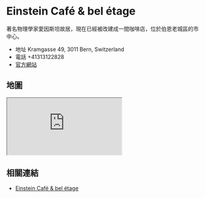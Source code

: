 # Einstein Café & bel étage

著名物理學家愛因斯坦故居，現在已經被改建成一間咖啡店，位於伯恩老城區的市中心。

- 地址 Kramgasse 49, 3011 Bern, Switzerland
- 電話 +41313122828
- [官方網站](https://einstein-cafe.ch/)

## 地圖

<iframe src="https://www.google.com/maps/embed?pb=!1m18!1m12!1m3!1d2723.707806111703!2d7.447397511687951!3d46.94778163311954!2m3!1f0!2f0!3f0!3m2!1i1024!2i768!4f13.1!3m3!1m2!1s0x478e39c389691b39%3A0xc40bef45972a7f79!2zRWluc3RlaW4gQ2Fmw6kgJiBiZWwgw6l0YWdl!5e0!3m2!1sen!2stw!4v1690741711122!5m2!1sen!2stw" allowfullscreen="" loading="lazy" referrerpolicy="no-referrer-when-downgrade"></iframe>

## 相關連結

- [Einstein Café & bel étage](https://einstein-cafe.ch/)
